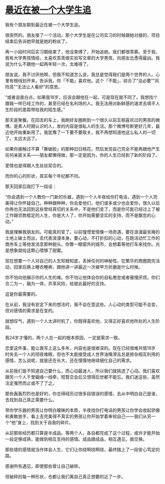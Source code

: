 # [最近在被一个大学生追](https://github.com/platojobs/SFLOG/issues/307)

我有个朋友聊到最近在被一个大学生追。

很突然的。朋友接了一个活动，那个大学生是在公司实习的时候跟她对接的，项目结束后告诉她早就是她的粉丝了。

再一小段时间后实习期结束了，他没束缚了，开始追她。我们都很羡慕。至于我，我有大学男孩情结，太喜欢乖乖做实验写文章的大学男孩，向朋友怂恿得最凶。我说为什么不跟他一起再年轻一次，太难得了。

朋友说，我不讨厌他啊，但我不知道怎么说，我总是觉得我们是两个世界的人。心里有根线划开来，告诉我，你「不能」喜欢他。这个「不能」，综合了“没必要”“风险高”“无法让人看好”的意思。

“或者说直白点，如果我18岁，应该会跟他在一起，可是现在就不同了。我想找个跟我一样已经工作的，甚至已经在名利场的人。我无法用对新鲜感的渴求去填平人生阶段的差距带给我的陌生感。”

那天是聚餐。在回去的车上，我刷好友圈刷到一个很久以前互相喜欢过的男孩的微博。是素人时期认识的人，发的内容是很私人的生活。那个微博号断更好几年，最近他开始重新用了。我犹豫了一下要不要取关，我不再想知道他这么私人的一切了。太远太远了。

如果你接触过不算「撕破脸」的那种旧日桃花，然后发现自己完全不能再跟他产生任何亲密关系——朋友都懒得做，那一定是因为，你的人生已经到了新的阶段了。

爱情也是得跟人生丝丝契合的。

而你的心的形状，其实每个年纪都不同。

那天回家后我打下一段话：

“你会遇到一个人教你一门新的乐器，遇到一个人半夜给你打电话，遇到一个人完美得让你怀疑自己，种种跟种种，你会爱他们，他们或多或少也会爱你，很久以后你再也无法回到这些曾经真切的关系中，不是他们变了，而是你可能已经过上了被工作跟贷款框定的人生，你是大人了，你开始需要坚实的支持，而不是飘忽的心动。”

我是理解我朋友的。可能真的变了。以前憧憬爱情像一场奇遇，要在浪漫最贫瘠的土地上破土而出，去代表浪漫本身。要心动，不打折扣的心动，在跑活动忙工作的商务车上等他发消息那种甜头。你瞥一眼窗外的城市，会想着等他打车来找你。光是想象就给这颗心喂够了甜蜜。

现在想要一个人对自己的人生知根知底，丢掉任何的神秘性。在繁华的商圈跑完活动，回家后换上睡衣睡裤，跟他讲一讲最近一次被甲方折磨是什么时候。

你不怕向他展示你的人生的难。你不怕让他体会你的自私倦怠或者傲慢厌烦。你们合二为一，融为一体，共享风险，给彼此最好的支持。

这是你最需要的。

在从前，我没有安定下来的想法时，我不会在意这些。人心动的类型可能不会变，但对感情的需求是在变的。

就想叹气，遇到一个人太讲时机了，你既得喜欢他，又得正好喜欢他所处的人生阶段。

我24岁才懂的，两个人在一起的根本原因，一定是需求一致。

恋爱这件事，能让我写上这么多年，内容也是很艰深的。现在已经很难共情18岁时失去一个人的彻夜难眠，但也不太能接受成人世界油嘴滑舌总是掺杂相互利用的感情，怎么说呢，就是还在长大，还在慢慢地继续细化自己的需求。

从前我们是不知道自己要什么，而心动最迷人，所以我们就挑选了心动。我们喜欢跟另一个人千里姻缘一线牵，短暂交会后又恨得后世都不能忘。我们迷这些，虽然注定戛然而止或不了了之。

那些轰轰烈烈也是好的，你总得经历过很多段错误的感情，去从中明白自己是谁，去找到自己真正需要什么。

带你学乐器的男孩让你明白暧昧的本质，半夜找你打电话的男孩让你学会收起骄傲和勇敢放手，看上去完美得不真实的男孩让你开始学着审视自己——我们从另一个“他”身上，找到关于自我的碎片。

从前那些经历都只算是半成品。等两个人，各自都完成了这个过程，或许才能开始一段足够成熟，能做到相互支持的感情。成品跟成品，相互遇见，做交换。

那些错的感情就当作体会人生，它们让你绕啊绕啊绕，最终踏上了一段安心笃定的路。

感谢所有遇见，即使那些曾让自己破碎。

但破碎的每一种形状，也都让我们离自己真正想要的近了一步。